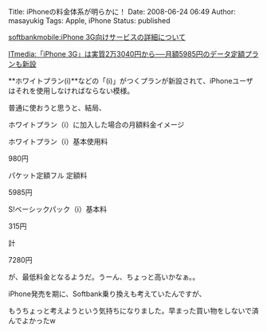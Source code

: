 Title: iPhoneの料金体系が明らかに！
Date: 2008-06-24 06:49
Author: masayukig
Tags: Apple, iPhone
Status: published

[softbankmobile:iPhone
3G向けサービスの詳細について](http://www.softbankmobile.co.jp/ja/news/press/2008/20080623_02/index.html "softbankmobile")

[ITmedia:「iPhone
3G」は実質2万3040円から──月額5985円のデータ定額プランも新設](http://plusd.itmedia.co.jp/mobile/articles/0806/23/news073.html "ITmedia")

**ホワイトプラン(i)**などの「(i)」がつくプランが新設されて、iPhoneユーザはそれを使用しなければならない模様。

普通に使おうと思うと、結局、  

ホワイトプラン（i）に加入した場合の月額料金イメージ

ホワイトプラン（i）基本使用料

980円

パケット定額フル 定額料

5985円

S!ベーシックパック（i）基本料

315円

計

7280円

が、最低料金となるようだ。うーん、ちょっと高いかなぁ。。

iPhone発売を期に、Softbank乗り換えも考えていたんですが、

もうちょっと考えようという気持ちになりました。早まった買い物をしないで済んでよかったw
